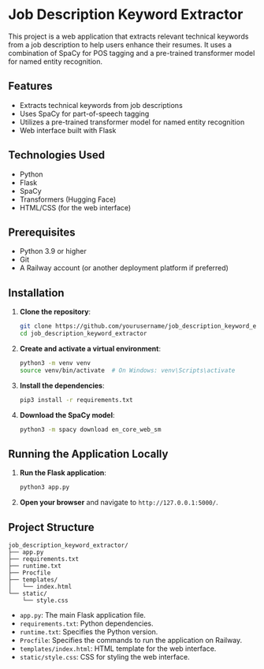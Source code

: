 # Job Description Keyword Extractor

This project is a web application that extracts relevant technical keywords from a job description to help users enhance their resumes. It uses a combination of SpaCy for POS tagging and a pre-trained transformer model for named entity recognition.

## Features

- Extracts technical keywords from job descriptions
- Uses SpaCy for part-of-speech tagging
- Utilizes a pre-trained transformer model for named entity recognition
- Web interface built with Flask

## Technologies Used

- Python
- Flask
- SpaCy
- Transformers (Hugging Face)
- HTML/CSS (for the web interface)

## Prerequisites

- Python 3.9 or higher
- Git
- A Railway account (or another deployment platform if preferred)

## Installation

1. **Clone the repository**:

   ```bash
   git clone https://github.com/yourusername/job_description_keyword_extractor.git
   cd job_description_keyword_extractor
   ```

2. **Create and activate a virtual environment**:

   ```bash
   python3 -m venv venv
   source venv/bin/activate  # On Windows: venv\Scripts\activate
   ```

3. **Install the dependencies**:

   ```bash
   pip3 install -r requirements.txt
   ```

4. **Download the SpaCy model**:

   ```bash
   python3 -m spacy download en_core_web_sm
   ```

## Running the Application Locally

1. **Run the Flask application**:

   ```bash
   python3 app.py
   ```

2. **Open your browser** and navigate to `http://127.0.0.1:5000/`.

## Project Structure

```
job_description_keyword_extractor/
├── app.py
├── requirements.txt
├── runtime.txt
├── Procfile
├── templates/
│   └── index.html
└── static/
    └── style.css
```

- `app.py`: The main Flask application file.
- `requirements.txt`: Python dependencies.
- `runtime.txt`: Specifies the Python version.
- `Procfile`: Specifies the commands to run the application on Railway.
- `templates/index.html`: HTML template for the web interface.
- `static/style.css`: CSS for styling the web interface.
